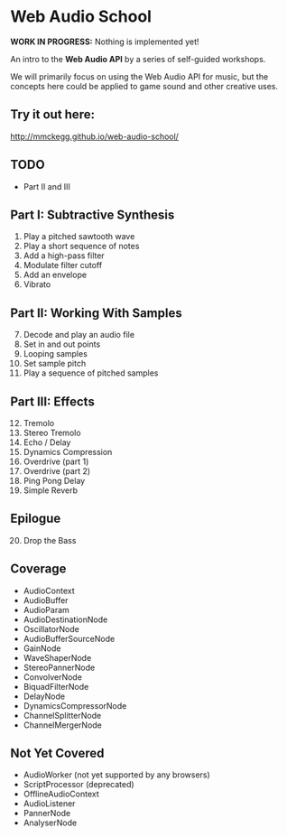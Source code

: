 Web Audio School
===

**WORK IN PROGRESS:** Nothing is implemented yet!

An intro to the **Web Audio API** by a series of self-guided workshops.

We will primarily focus on using the Web Audio API for music, but the concepts here could be applied to game sound and other creative uses.

## Try it out here:

http://mmckegg.github.io/web-audio-school/

## TODO

- Part II and III

## Part I: Subtractive Synthesis

1. Play a pitched sawtooth wave
2. Play a short sequence of notes
3. Add a high-pass filter
4. Modulate filter cutoff
5. Add an envelope
6. Vibrato

## Part II: Working With Samples

7. Decode and play an audio file
8. Set in and out points
9. Looping samples
10. Set sample pitch
11. Play a sequence of pitched samples

## Part III: Effects

12. Tremolo
13. Stereo Tremolo
14. Echo / Delay
15. Dynamics Compression
16. Overdrive (part 1)
17. Overdrive (part 2)
18. Ping Pong Delay
19. Simple Reverb

## Epilogue

20. Drop the Bass

## Coverage

- AudioContext
- AudioBuffer
- AudioParam
- AudioDestinationNode
- OscillatorNode
- AudioBufferSourceNode
- GainNode
- WaveShaperNode
- StereoPannerNode
- ConvolverNode
- BiquadFilterNode
- DelayNode
- DynamicsCompressorNode
- ChannelSplitterNode
- ChannelMergerNode

## Not Yet Covered

- AudioWorker (not yet supported by any browsers)
- ScriptProcessor (deprecated)
- OfflineAudioContext
- AudioListener
- PannerNode
- AnalyserNode
